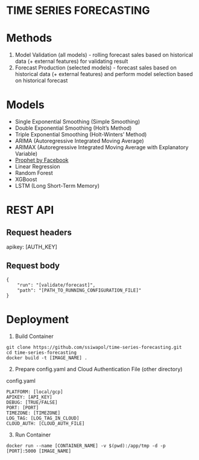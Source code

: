 # TIME SERIES FORECASTING

# Methods
1. Model Validation (all models) - rolling forecast sales based on historical data (+ external features) for validating result
2. Forecast Production (selected models) - forecast sales based on historical data (+ external features) and perform model selection based on historical forecast

# Models
- Single Exponential Smoothing (Simple Smoothing)
- Double Exponential Smoothing (Holt’s Method)
- Triple Exponential Smoothing (Holt-Winters’ Method)
- ARIMA (Autoregressive Integrated Moving Average)
- ARIMAX (Autoregressive Integrated Moving Average with Explanatory Variable)
- [Prophet by Facebook](https://facebook.github.io/prophet/)
- Linear Regression
- Random Forest
- XGBoost
- LSTM (Long Short-Term Memory)


# REST API
## Request headers
apikey: [AUTH_KEY]

## Request body
```
{
	"run": "[validate/forecast]",
	"path": "[PATH_TO_RUNNING_CONFIGURATION_FILE]"
}
```

# Deployment
1. Build Container
```
git clone https://github.com/ssiwapol/time-series-forecasting.git
cd time-series-forecasting
docker build -t [IMAGE_NAME] .
```

2. Prepare config.yaml and Cloud Authentication File (other directory)

config.yaml
```
PLATFORM: [local/gcp]
APIKEY: [API_KEY]
DEBUG: [TRUE/FALSE]
PORT: [PORT]
TIMEZONE: [TIMEZONE]
LOG_TAG: [LOG_TAG_IN_CLOUD]
CLOUD_AUTH: [CLOUD_AUTH_FILE]
```

3. Run Container
```
docker run --name [CONTAINER_NAME] -v $(pwd):/app/tmp -d -p [PORT]:5000 [IMAGE_NAME]
```
